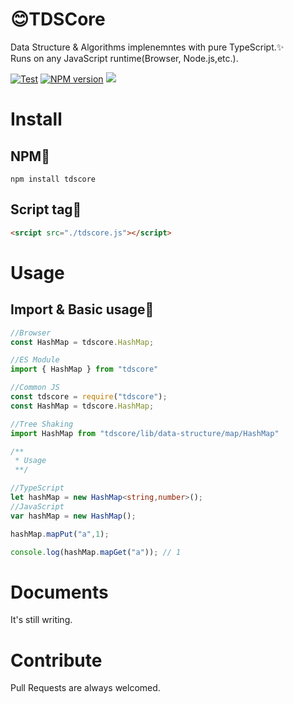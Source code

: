 # 😊TDSCore
Data Structure & Algorithms implenemntes with pure TypeScript.✨    
Runs on any JavaScript runtime(Browser, Node.js,etc.).

[![Test](https://github.com/zsh2401/tdscore/actions/workflows/test.yml/badge.svg)](https://github.com/zsh2401/tdscore/actions/workflows/test.yml)
[![NPM version](https://img.shields.io/npm/v/tdscore.svg)](https://www.npmjs.com/package/tdscore)
![](https://badgen.net/npm/dy/tdscore)

# Install

## NPM💖
`npm install tdscore`

## Script tag👏
```html
<srcipt src="./tdscore.js"></script>
```

# Usage
## Import & Basic usage🎉
```typescript
//Browser
const HashMap = tdscore.HashMap;

//ES Module
import { HashMap } from "tdscore"

//Common JS
const tdscore = require("tdscore");
const HashMap = tdscore.HashMap;

//Tree Shaking
import HashMap from "tdscore/lib/data-structure/map/HashMap"

/**
 * Usage
 **/ 

//TypeScript
let hashMap = new HashMap<string,number>();
//JavaScript
var hashMap = new HashMap();

hashMap.mapPut("a",1);

console.log(hashMap.mapGet("a")); // 1

```
# Documents
It's still writing.

# Contribute
Pull Requests are always welcomed.